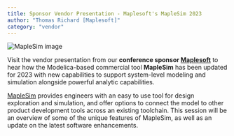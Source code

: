 ```yaml
---
title: Sponsor Vendor Presentation - Maplesoft's MapleSim 2023
author: "Thomas Richard [Maplesoft]"
category: "vendor"
---
```

![MapleSim image](https://www.maplesoft.com/images2023/maplesim/maplesim-small-image.jpg "MapleSim Image")

Visit the vendor presentation from our **conference sponsor [Maplesoft](https://www.maplesoft.com)** to hear how the Modelica-based commercial tool **MapleSim** has been updated for 2023 with new capabilities to support system-level modeling and simulation alongside powerful analytic capabilities.

[MapleSim](https://www.maplesoft.com/products/maplesim/flexible-modeling-environment/) provides engineers with an easy to use tool for design exploration and simulation, and offer options to connect the model to other product development tools across an existing toolchain.  This session will be an overview of some of the unique features of MapleSim, as well as an update on the latest software enhancements.
